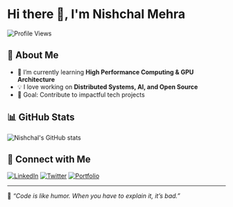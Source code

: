 # Hi there 👋, I'm Nishchal Mehra

![Profile Views](https://komarev.com/ghpvc/?username=nishchalmehra&label=Profile%20Views&color=0e75b6&style=flat)

## 🚀 About Me
- 🌱 I’m currently learning **High Performance Computing & GPU Architecture**
- 💡 I love working on **Distributed Systems, AI, and Open Source**
- 🎯 Goal: Contribute to impactful tech projects

## 📊 GitHub Stats
![Nishchal's GitHub stats](https://github-readme-stats.vercel.app/api?username=nishchalmehra&show_icons=true&theme=radical)

## 🔗 Connect with Me
[![LinkedIn](https://img.shields.io/badge/LinkedIn-0A66C2?style=for-the-badge&logo=linkedin&logoColor=white)](https://linkedin.com/in/nishchalmehra)
[![Twitter](https://img.shields.io/badge/Twitter-1DA1F2?style=for-the-badge&logo=twitter&logoColor=white)](https://twitter.com/yourhandle)
[![Portfolio](https://img.shields.io/badge/Portfolio-000000?style=for-the-badge&logo=About.me&logoColor=white)](https://yourwebsite.com)

---
💬 *“Code is like humor. When you have to explain it, it’s bad.”*  
